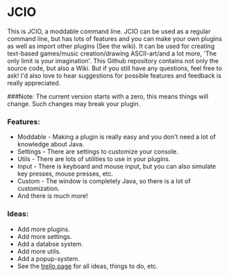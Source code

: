 # JCIO
This is JCIO, a moddable command line. JCIO can be used as a regular command line, but has lots of features and you can make your own plugins as well as import other plugins (See the wiki). It can be used for creating text-based games/music creation/drawing ASCII-art/and a lot more, 'The only limit is your imagination'.
This Github repository contains not only the source code, but also a Wiki. But if you still have any questions, feel free to ask! I'd also love to hear suggestions for possible features and feedback is really appreciated.

###Note:
The current version starts with a zero, this means things will change. Such changes may break your plugin.

### Features:
* Moddable - Making a plugin is really easy and you don't need a lot of knowledge about Java.
* Settings - There are settings to customize your console.
* Utils - There are lots of utilities to use in your plugins.
* Input - There is keyboard and mouse input, but you can also simulate key presses, mouse presses, etc.
* Custom - The window is completely Java, so there is a lot of customization.
* And there is much more!

### Ideas:
* Add more plugins.
* Add more settings.
* Add a databse system.
* Add more utils.
* Add a popup-system.
* See the [trello page](https://trello.com/b/dejbqg0f) for all ideas, things to do, etc.